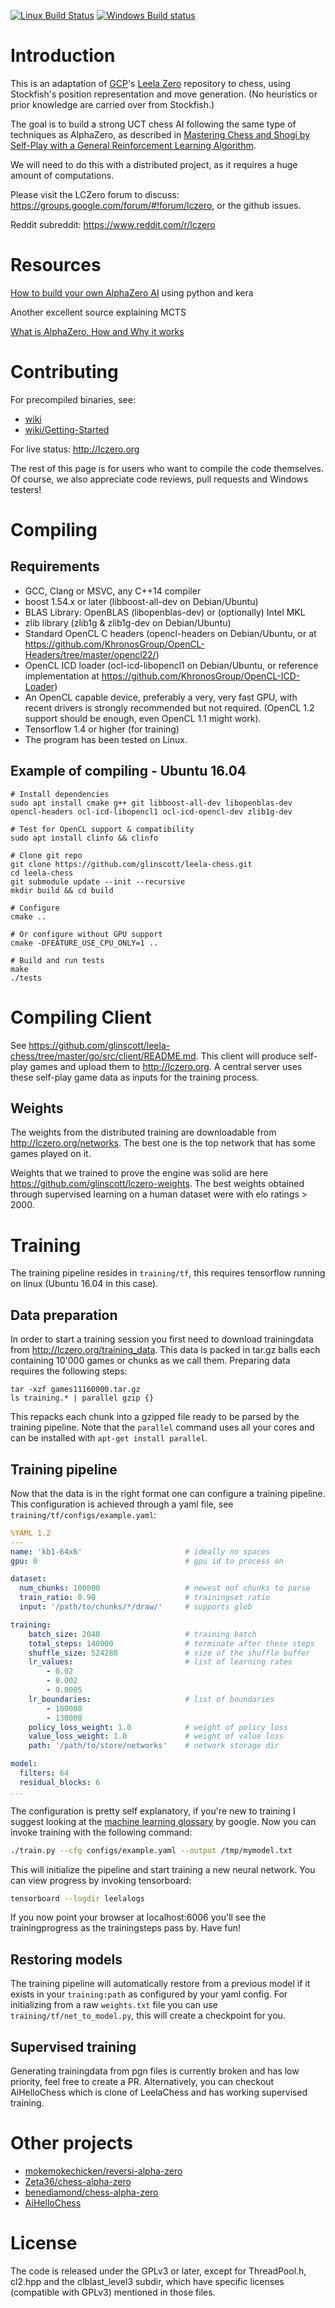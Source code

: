 [![Linux Build Status](https://travis-ci.org/glinscott/leela-chess.svg?branch=master)](https://travis-ci.org/glinscott/leela-chess)
[![Windows Build status](https://ci.appveyor.com/api/projects/status/w2nymx3wpd0d1da1/branch/master?svg=true)](https://ci.appveyor.com/project/glinscott/leela-chess/branch/master)

# Introduction

This is an adaptation of [GCP](https://github.com/gcp)'s [Leela Zero](https://github.com/gcp/leela-zero/) repository to chess, using Stockfish's position representation and move generation. (No heuristics or prior knowledge are carried over from Stockfish.)

The goal is to build a strong UCT chess AI following the same type of techniques as AlphaZero, as described in [Mastering Chess and Shogi by Self-Play with a General Reinforcement Learning Algorithm](https://arxiv.org/abs/1712.01815).

We will need to do this with a distributed project, as it requires a huge amount of computations.

Please visit the LCZero forum to discuss: https://groups.google.com/forum/#!forum/lczero, or the github issues.

Reddit subreddit: https://www.reddit.com/r/lczero

# Resources

[How to build your own AlphaZero AI](https://medium.com/applied-data-science/how-to-build-your-own-alphazero-ai-using-python-and-keras-7f664945c188) using python and kera

Another excellent source explaining MCTS 

[What is AlphaZero. How and Why it works](http://tim.hibal.org/blog/alpha-zero-how-and-why-it-works/)



# Contributing

For precompiled binaries, see:
* [wiki](https://github.com/glinscott/leela-chess/wiki)
* [wiki/Getting-Started](https://github.com/glinscott/leela-chess/wiki/Getting-Started)

For live status: http://lczero.org

The rest of this page is for users who want to compile the code themselves.
Of course, we also appreciate code reviews, pull requests and Windows testers!

# Compiling

## Requirements

* GCC, Clang or MSVC, any C++14 compiler
* boost 1.54.x or later (libboost-all-dev on Debian/Ubuntu)
* BLAS Library: OpenBLAS (libopenblas-dev) or (optionally) Intel MKL
* zlib library (zlib1g & zlib1g-dev on Debian/Ubuntu)
* Standard OpenCL C headers (opencl-headers on Debian/Ubuntu, or at
  https://github.com/KhronosGroup/OpenCL-Headers/tree/master/opencl22/)
* OpenCL ICD loader (ocl-icd-libopencl1 on Debian/Ubuntu, or reference implementation at https://github.com/KhronosGroup/OpenCL-ICD-Loader)
* An OpenCL capable device, preferably a very, very fast GPU, with recent
  drivers is strongly recommended but not required. (OpenCL 1.2 support should be enough, even
  OpenCL 1.1 might work).
* Tensorflow 1.4 or higher (for training)
* The program has been tested on Linux.


## Example of compiling - Ubuntu 16.04

    # Install dependencies
    sudo apt install cmake g++ git libboost-all-dev libopenblas-dev opencl-headers ocl-icd-libopencl1 ocl-icd-opencl-dev zlib1g-dev

    # Test for OpenCL support & compatibility
    sudo apt install clinfo && clinfo

    # Clone git repo
    git clone https://github.com/glinscott/leela-chess.git
    cd leela-chess
    git submodule update --init --recursive
    mkdir build && cd build
    
    # Configure
    cmake ..

    # Or configure without GPU support
    cmake -DFEATURE_USE_CPU_ONLY=1 ..

    # Build and run tests
    make
    ./tests

# Compiling Client

See https://github.com/glinscott/leela-chess/tree/master/go/src/client/README.md.
This client will produce self-play games and upload them to http://lczero.org. 
A central server uses these self-play game data as inputs for the training process.

## Weights

The weights from the distributed training are downloadable from http://lczero.org/networks. The best one is the top network that has some games played on it.

Weights that we trained to prove the engine was solid are here https://github.com/glinscott/lczero-weights. The best weights obtained through supervised learning on a human dataset were with elo ratings > 2000.

# Training

The training pipeline resides in `training/tf`, this requires tensorflow running on linux (Ubuntu 16.04 in this case). 

## Data preparation

In order to start a training session you first need to download trainingdata from http://lczero.org/training_data. This data is packed in tar.gz balls each containing 10'000 games or chunks as we call them. Preparing data requires the following steps:

```
tar -xzf games11160000.tar.gz
ls training.* | parallel gzip {}
```

This repacks each chunk into a gzipped file ready to be parsed by the training pipeline. Note that the `parallel` command uses all your cores and can be installed with `apt-get install parallel`.

## Training pipeline

Now that the data is in the right format one can configure a training pipeline. This configuration is achieved through a yaml file, see `training/tf/configs/example.yaml`:

```yaml
%YAML 1.2
---
name: 'kb1-64x6'                       # ideally no spaces
gpu: 0                                 # gpu id to process on

dataset: 
  num_chunks: 100000                   # newest nof chunks to parse
  train_ratio: 0.90                    # trainingset ratio
  input: '/path/to/chunks/*/draw/'     # supports glob

training:
    batch_size: 2048                   # training batch
    total_steps: 140000                # terminate after these steps
    shuffle_size: 524288               # size of the shuffle buffer
    lr_values:                         # list of learning rates
        - 0.02
        - 0.002
        - 0.0005
    lr_boundaries:                     # list of boundaries
        - 100000
        - 130000
    policy_loss_weight: 1.0            # weight of policy loss
    value_loss_weight: 1.0             # weight of value loss
    path: '/path/to/store/networks'    # network storage dir

model:
  filters: 64
  residual_blocks: 6
...
```

The configuration is pretty self explanatory, if you're new to training I suggest looking at the [machine learning glossary](https://developers.google.com/machine-learning/glossary/) by google. Now you can invoke training with the following command:

```bash
./train.py --cfg configs/example.yaml --output /tmp/mymodel.txt
```

This will initialize the pipeline and start training a new neural network. You can view progress by invoking tensorboard:

```bash
tensorboard --logdir leelalogs
```

If you now point your browser at localhost:6006 you'll see the trainingprogress as the trainingsteps pass by. Have fun!

## Restoring models

The training pipeline will automatically restore from a previous model if it exists in your `training:path` as configured by your yaml config. For initializing from a raw `weights.txt` file you can use `training/tf/net_to_model.py`, this will create a checkpoint for you.

## Supervised training

Generating trainingdata from pgn files is currently broken and has low priority, feel free to create a PR.
Alternatively, you can checkout AiHelloChess which is clone of LeelaChess and has working supervised training.

# Other projects

* [mokemokechicken/reversi-alpha-zero](https://github.com/mokemokechicken/reversi-alpha-zero)
* [Zeta36/chess-alpha-zero](https://github.com/Zeta36/chess-alpha-zero)
* [benediamond/chess-alpha-zero](https://github.com/benediamond/chess-alpha-zero/)
* [AiHelloChess](https://git.aihello.com/aihello/AiHelloChess)

# License

The code is released under the GPLv3 or later, except for ThreadPool.h, cl2.hpp and the clblast_level3 subdir, which have specific licenses (compatible with GPLv3) mentioned in those files.
